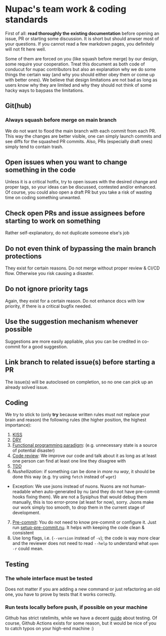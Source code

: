 # Nupac's team work & coding standards

First of all: **read thoroughly the existing documentation** before opening an issue, PR or starting some discussion. It is short but should anwser most of your questions. If you cannot read a few markdown pages, you definitely will not fit here well.

Some of them are forced on you (like squash before merge) by our design, some require your cooperation. Treat this document as both code of conducut for nupac contributors but also an explanation why we do some things the certain way (and why you should either obey them or come up with better ones). We believe that design limitations are not bad as long as users know why they are limited and why they should not think of some hacky ways to baypass the limitations.

## Git(hub)

### Always squash before merge on main branch

We do not want to flood the main branch with each commit from each PR. This way the changes are better visible, one can simply launch commits and see diffs for the squashed PR commits. Also, PRs (especially draft ones) simply tend to contain trash.

## Open issues when you want to change something in the code

Unless it is a critical hotfix, try to open issues with the desired change and proper tags, so your ideas can be discussed, contested and/or enhanced. Of course, you could also open a draft PR but you take a risk of wasting time on coding something unwanted.

## Check open PRs and issue assignees before starting to work on something

Rather self-explanatory, do not duplicate someone else's job

## Do not even think of bypassing the main branch protections

They exist for certain reasons. Do not merge without proper review & CI/CD flow. Otherwise you risk causing a disaster.

## Do not ignore priority tags

Again, they exist for a certain reason. Do not enhance docs with low priority, if there is a critical bugfix needed.

## Use the suggestion mechanism whenever possible

Suggestions are more easily appliable, plus you can be credited in co-commit for a good suggestion.

## Link branch to related issue(s) before starting a PR

The issue(s) will be autoclosed on completion, so no one can pick up an already solved issue.

## Coding

We try to stick to (only **try** because written rules must not replace your brain and reason) the following rules (the higher position, the highest importance):

1) [KISS](https://en.wikipedia.org/wiki/KISS_principle)
2) [DRY](https://en.wikipedia.org/wiki/Don%27t_repeat_yourself)
3) [Functional programming paradigm](https://en.wikipedia.org/wiki/Functional_programming#Concepts): (e.g. unnecessary state is a source of potential disaster)
4) [Code review](https://en.wikipedia.org/wiki/Code_review): We improve our code and talk about it as long as at least one person can find at least one line they disagree with
5) [TDD](https://en.wikipedia.org/wiki/Test-driven_development)
6) *Nushellization*: if something can be done in *more nu way*, it should be done this way (e.g. try using `fetch` instead of `wget`)
  - Exception: We use jsons instead of nuons. Nuons are not human-readable when auto-generated by nu (and they do not have pre-commit hooks fixing them). We are not a Sysiphus that would debug them manually, this is too error-prone (at least for now), sorry. Jsons make our work simply too smooth, to drop them in the current stage of development.
7) [Pre-commit](https://pre-commit.com/#install): You do not need to know pre-commit or configure it. Just run [setup-pre-commit.nu](https://github.com/nupac/nupac/blob/main/setup-pre-commit.nu). It helps with keeping the code clean & consistent
8) Use long flags, i.e. (`--version` instead of `-v`); the code is way more clear and the reviewer does not need to read `--help` to understand what `open -r` could mean.

## Testing
### The whole interface must be tested

Does not matter if you are adding a new command or just refactoring an old one, you have to prove by tests that it works correctly.

### Run tests locally before push, if possible on your machine

Github has strict ratelimits, while we have a decent [guide](https://github.com/nupac/nupac/blob/main/testing/TESTING.md) about testing. Of course, Github Actions exists for some reason, but it would be nice of you to catch typos on your high-end machine :)
